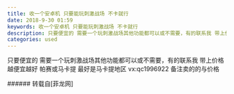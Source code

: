 ```yaml
---
title: 收一个安卓机 只要能玩刺激战场 不卡就行
date: 2018-9-30 01:59
keywords: 收一个安卓机 只要能玩刺激战场 不卡就行
description: 只要便宜的 需要一个玩刺激战场其他功能都可以或不需要，有的联系我 带上价格 越便宜越好 帕赛或马卡提 最好是马卡提地区 vx:qc1996922 备注卖的的与价格 
categories: used
---
```

<td class="t_f" id="postmessage_1909435">

只要便宜的 需要一个玩刺激战场其他功能都可以或不需要，有的联系我 带上价格 越便宜越好 帕赛或马卡提 最好是马卡提地区 vx:qc1996922 备注卖的的与价格 <br/>
</td>
###### 转载自[菲龙网]